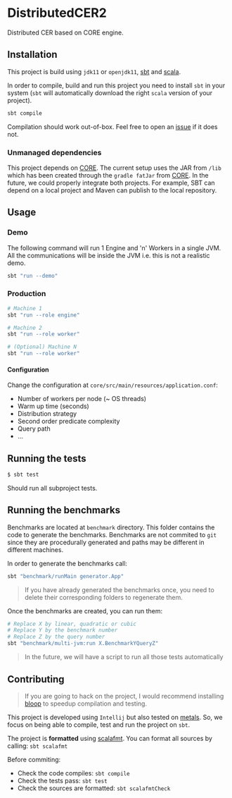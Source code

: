 # DistributedCER2

Distributed CER based on CORE engine.

## Installation

This project is build using `jdk11` or `openjdk11`, [sbt](https://www.scala-sbt.org/index.html) and [scala](https://scala-lang.org/). 

In order to compile, build and run this project you need to install `sbt` in your system (`sbt` will automatically download the right `scala` version of your project).

``` sh
sbt compile
```

Compilation should work out-of-box. Feel free to open an [issue](https://github.com/dtim-upc/DistributedCER2/) if it does not.

### Unmanaged dependencies

This project depends on [CORE](https://github.com/dtim-upc/CORE). 
The current setup uses the JAR from `/lib` which has been created through the `gradle fatJar` from [CORE](https://github.com/dtim-upc/CORE).
In the future, we could properly integrate both projects. For example, SBT can depend on a local project and Maven can publish to the local repository.

## Usage

### Demo

The following command will run 1 Engine and 'n' Workers in a single JVM.
All the communications will be inside the JVM i.e. this is not a realistic demo.

``` sh
sbt "run --demo"
```

### Production

``` sh
# Machine 1
sbt "run --role engine"

# Machine 2
sbt "run --role worker"

# (Optional) Machine N
sbt "run --role worker"
```

#### Configuration

Change the configuration at `core/src/main/resources/application.conf`:

- Number of workers per node (~ OS threads)
- Warm up time (seconds)
- Distribution strategy
- Second order predicate complexity
- Query path
- ...

## Running the tests

``` sh
$ sbt test
```

Should run all subproject tests.

## Running the benchmarks

Benchmarks are located at `benchmark` directory.  This folder contains the code to generate the benchmarks.
Benchmarks are not commited to `git` since they are procedurally generated and paths may be different in different machines.

In order to generate the benchmarks call:

```sh
sbt "benchmark/runMain generator.App"
```

> If you have already generated the benchmarks once, you need to delete their corresponding folders
> to regenerate them.

Once the benchmarks are created, you can run them:

```sh
# Replace X by linear, quadratic or cubic
# Replace Y by the benchmark number
# Replace Z by the query number
sbt "benchmark/multi-jvm:run X.BenchmarkYQueryZ"
```

> In the future, we will have a script to run all those tests automatically

## Contributing

> If you are going to hack on the project, I would recommend installing [bloop](https://scalacenter.github.io/bloop) to speedup compilation and testing.

This project is developed using `Intellij` but also tested on [metals](https://scalameta.org/metals).
So, we focus on being able to compile, test and run the project on `sbt`.

The project is **formatted** using [scalafmt](https://scalameta.org/scalafmt/docs/installation.html).
You can format all sources by calling: `sbt scalafmt`

Before commiting:
- Check the code compiles: `sbt compile`
- Check the tests pass: `sbt test`
- Check the sources are formatted: `sbt scalafmtCheck`
